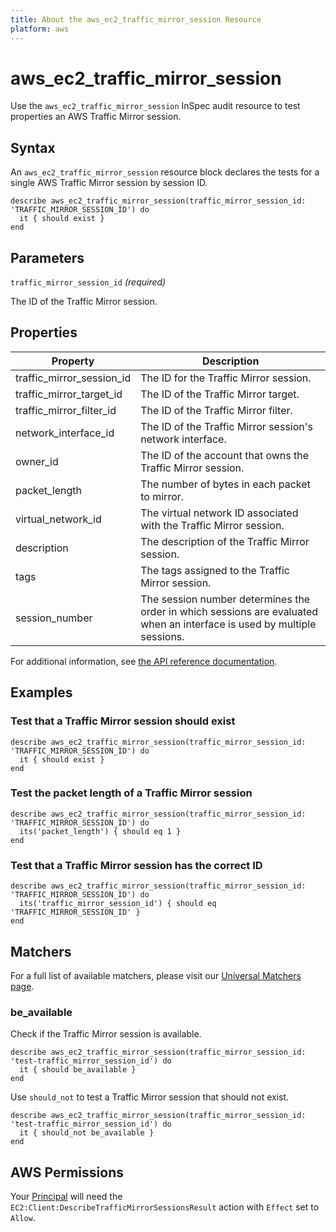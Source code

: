 ```yaml
---
title: About the aws_ec2_traffic_mirror_session Resource
platform: aws
---
```


# aws\_ec2\_traffic\_mirror\_session

Use the `aws_ec2_traffic_mirror_session` InSpec audit resource to test properties an AWS Traffic Mirror session.

## Syntax

An `aws_ec2_traffic_mirror_session` resource block declares the tests for a single AWS Traffic Mirror session by session ID.

    describe aws_ec2_traffic_mirror_session(traffic_mirror_session_id: 'TRAFFIC_MIRROR_SESSION_ID') do
      it { should exist }
    end

## Parameters

`traffic_mirror_session_id` _(required)_

The ID of the Traffic Mirror session.

## Properties

|Property                     | Description|
| ---                         | --- |
|traffic_mirror_session_id    | The ID for the Traffic Mirror session.|
|traffic_mirror_target_id     | The ID of the Traffic Mirror target. |
|traffic_mirror_filter_id     | The ID of the Traffic Mirror filter. |
|network_interface_id         | The ID of the Traffic Mirror session's network interface. |
|owner_id                     | The ID of the account that owns the Traffic Mirror session.|
|packet_length                | The number of bytes in each packet to mirror. |
|virtual_network_id           | The virtual network ID associated with the Traffic Mirror session. |
|description                  | The description of the Traffic Mirror session. |
|tags                         | The tags assigned to the Traffic Mirror session. |
|session_number               | The session number determines the order in which sessions are evaluated when an interface is used by multiple sessions. |

For additional information, see [the API reference documentation](https://docs.aws.amazon.com/AWSEC2/latest/APIReference/API_TrafficMirrorSession.html).

## Examples

### Test that a Traffic Mirror session should exist

    describe aws_ec2_traffic_mirror_session(traffic_mirror_session_id: 'TRAFFIC_MIRROR_SESSION_ID') do
      it { should exist }
    end

### Test the packet length of a Traffic Mirror session

    describe aws_ec2_traffic_mirror_session(traffic_mirror_session_id: 'TRAFFIC_MIRROR_SESSION_ID') do
      its('packet_length') { should eq 1 }
    end

### Test that a Traffic Mirror session has the correct ID

    describe aws_ec2_traffic_mirror_session(traffic_mirror_session_id: 'TRAFFIC_MIRROR_SESSION_ID') do
      its('traffic_mirror_session_id') { should eq 'TRAFFIC_MIRROR_SESSION_ID' }
    end

## Matchers

For a full list of available matchers, please visit our [Universal Matchers page](https://www.inspec.io/docs/reference/matchers/).

### be_available

Check if the Traffic Mirror session is available.

    describe aws_ec2_traffic_mirror_session(traffic_mirror_session_id: 'test-traffic_mirror_session_id') do
      it { should be_available }
    end

Use `should_not` to test a Traffic Mirror session that should not exist.

    describe aws_ec2_traffic_mirror_session(traffic_mirror_session_id: 'test-traffic_mirror_session_id') do
      it { should_not be_available }
    end


## AWS Permissions

Your [Principal](https://docs.aws.amazon.com/IAM/latest/UserGuide/intro-structure.html#intro-structure-principal) will need the `EC2:Client:DescribeTrafficMirrorSessionsResult` action with `Effect` set to `Allow`.

